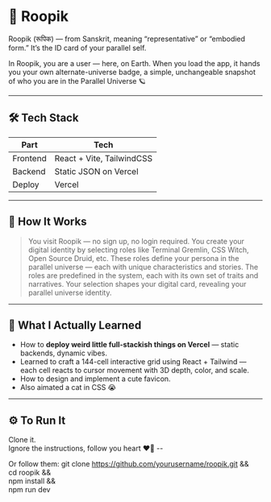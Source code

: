 # 🐾 Roopik

Roopik (रूपिक) — from Sanskrit, meaning “representative” or “embodied form.”
It’s the ID card of your parallel self.

In Roopik, you are a user — here, on Earth.
When you load the app, it hands you your own alternate-universe badge, a simple, unchangeable snapshot of who you are in the Parallel Universe 🪐

---

## 🛠 Tech Stack 

| Part      | Tech           |
|-----------|----------------|
| Frontend  | React + Vite, TailwindCSS |
| Backend   | Static JSON on Vercel |
| Deploy    | Vercel |


  ---

## 🧭 How It Works

> You visit Roopik — no sign up, no login required.
> You create your digital identity by selecting roles like Terminal Gremlin, CSS Witch, Open Source Druid, etc.
> These roles define your persona in the parallel universe — each with unique characteristics and stories.
> The roles are predefined in the system, each with its own set of traits and narratives.
> Your selection shapes your digital card, revealing your parallel universe identity.

---

## 🧠 What I Actually Learned

- How to **deploy weird little full-stackish things on Vercel** — static backends, dynamic vibes.
- Learned to craft a 144-cell interactive grid using React + Tailwind — each cell reacts to cursor movement with 3D depth, color, and scale.
- How to design and implement a cute favicon.
- Also aimated a cat in CSS 😭

---

## ⚙️ To Run It

Clone it.  
Ignore the instructions, follow you heart ❤️‍🔥 --

Or follow them:
git clone https://github.com/yourusername/roopik.git && \
cd roopik && \
npm install && \
npm run dev
